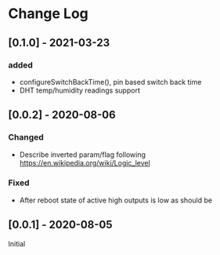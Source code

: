# Change Log

## [0.1.0] - 2021-03-23
### added
- configureSwitchBackTime(), pin based switch back time 
- DHT temp/humidity readings support 

## [0.0.2] - 2020-08-06

### Changed
- Describe inverted param/flag following
  https://en.wikipedia.org/wiki/Logic_level

### Fixed
- After reboot state of active high outputs is low as should be

## [0.0.1] - 2020-08-05
Initial
